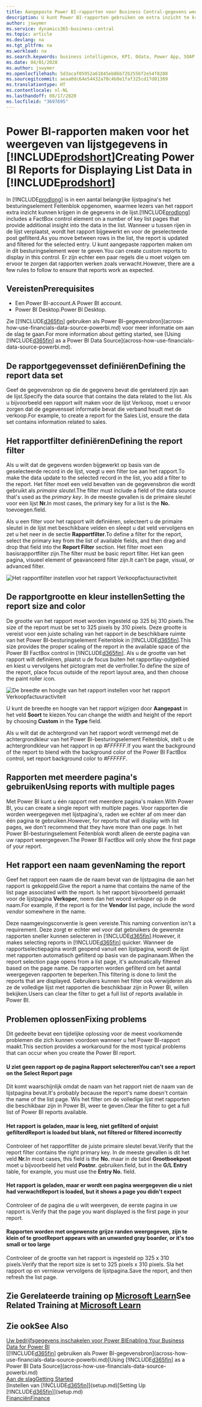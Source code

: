 ```yaml
---
title: Aangepaste Power BI-rapporten voor Business Central-gegevens weergeven | Microsoft Docs
description: U kunt Power BI-rapporten gebruiken om extra inzicht te krijgen in gegevens in lijsten.
author: jswymer
ms.service: dynamics365-business-central
ms.topic: article
ms.devlang: na
ms.tgt_pltfrm: na
ms.workload: na
ms.search.keywords: business intelligence, KPI, Odata, Power App, SOAP, analysis
ms.date: 04/01/2020
ms.author: jswymer
ms.openlocfilehash: 5d3acaf05952a61845eb8bb72b2556f2e54f8208
ms.sourcegitcommit: aeaa0dc64e54432a70c4b0e1faf325cd17d01389
ms.translationtype: HT
ms.contentlocale: nl-NL
ms.lasthandoff: 08/17/2020
ms.locfileid: "3697695"
---
```

# <a name="creating-power-bi-reports-for-displaying-list-data-in-prodshort"></a><span data-ttu-id="d6b7c-103">Power BI-rapporten maken voor het weergeven van lijstgegevens in [!INCLUDE[prodshort](includes/prodshort.md)]</span><span class="sxs-lookup"><span data-stu-id="d6b7c-103">Creating Power BI Reports for Displaying List Data in [!INCLUDE[prodshort](includes/prodshort.md)]</span></span>

<span data-ttu-id="d6b7c-104">In [!INCLUDE[prodlong](includes/prodlong.md)] is in een aantal belangrijke lijstpagina's het besturingselement Feitenblok opgenomen, waarmee lezers van het rapport extra inzicht kunnen krijgen in de gegevens in de lijst.</span><span class="sxs-lookup"><span data-stu-id="d6b7c-104">[!INCLUDE[prodlong](includes/prodlong.md)] includes a FactBox control element on a number of key list pages that provide additional insight into the data in the list.</span></span> <span data-ttu-id="d6b7c-105">Wanneer u tussen rijen in de lijst verplaatst, wordt het rapport bijgewerkt en voor de geselecteerde post gefilterd.</span><span class="sxs-lookup"><span data-stu-id="d6b7c-105">As you move between rows in the list, the report is updated and filtered for the selected entry.</span></span> <span data-ttu-id="d6b7c-106">U kunt aangepaste rapporten maken om in dit besturingselement weer te geven.</span><span class="sxs-lookup"><span data-stu-id="d6b7c-106">You can create custom reports to display in this control.</span></span> <span data-ttu-id="d6b7c-107">Er zijn echter een paar regels die u moet volgen om ervoor te zorgen dat rapporten werken zoals verwacht.</span><span class="sxs-lookup"><span data-stu-id="d6b7c-107">However, there are a few rules to follow to ensure that reports work as expected.</span></span>  

## <a name="prerequisites"></a><span data-ttu-id="d6b7c-108">Vereisten</span><span class="sxs-lookup"><span data-stu-id="d6b7c-108">Prerequisites</span></span>

- <span data-ttu-id="d6b7c-109">Een Power BI-account.</span><span class="sxs-lookup"><span data-stu-id="d6b7c-109">A Power BI account.</span></span>
- <span data-ttu-id="d6b7c-110">Power BI Desktop.</span><span class="sxs-lookup"><span data-stu-id="d6b7c-110">Power BI Desktop.</span></span>

<span data-ttu-id="d6b7c-111">Zie [[!INCLUDE[d365fin](includes/d365fin_md.md)] gebruiken als Power BI-gegevensbron](across-how-use-financials-data-source-powerbi.md) voor meer informatie om aan de slag te gaan.</span><span class="sxs-lookup"><span data-stu-id="d6b7c-111">For more information about getting started, see [Using [!INCLUDE[d365fin](includes/d365fin_md.md)] as a Power BI Data Source](across-how-use-financials-data-source-powerbi.md).</span></span>

## <a name="defining-the-report-data-set"></a><span data-ttu-id="d6b7c-112">De rapportgegevensset definiëren</span><span class="sxs-lookup"><span data-stu-id="d6b7c-112">Defining the report data set</span></span>

<span data-ttu-id="d6b7c-113">Geef de gegevensbron op die de gegevens bevat die gerelateerd zijn aan de lijst.</span><span class="sxs-lookup"><span data-stu-id="d6b7c-113">Specify the data source that contains the data related to the list.</span></span> <span data-ttu-id="d6b7c-114">Als u bijvoorbeeld een rapport wilt maken voor de lijst Verkoop, moet u ervoor zorgen dat de gegevensset informatie bevat die verband houdt met de verkoop.</span><span class="sxs-lookup"><span data-stu-id="d6b7c-114">For example, to create a report for the Sales List, ensure the data set contains information related to sales.</span></span>  

## <a name="defining-the-report-filter"></a><span data-ttu-id="d6b7c-115">Het rapportfilter definiëren</span><span class="sxs-lookup"><span data-stu-id="d6b7c-115">Defining the report filter</span></span>

<span data-ttu-id="d6b7c-116">Als u wilt dat de gegevens worden bijgewerkt op basis van de geselecteerde record in de lijst, voegt u een filter toe aan het rapport.</span><span class="sxs-lookup"><span data-stu-id="d6b7c-116">To make the data update to the selected record in the list, you add a filter to the report.</span></span> <span data-ttu-id="d6b7c-117">Het filter moet een veld bevatten van de gegevensbron die wordt gebruikt als *primaire sleutel*.</span><span class="sxs-lookup"><span data-stu-id="d6b7c-117">The filter must include a field of the data source that's used as the *primary key*.</span></span> <span data-ttu-id="d6b7c-118">In de meeste gevallen is de primaire sleutel voor een lijst **Nr.**</span><span class="sxs-lookup"><span data-stu-id="d6b7c-118">In most cases, the primary key for a list is the **No.**</span></span> <span data-ttu-id="d6b7c-119">toevoegen.</span><span class="sxs-lookup"><span data-stu-id="d6b7c-119">field.</span></span>

<span data-ttu-id="d6b7c-120">Als u een filter voor het rapport wilt definiëren, selecteert u de primaire sleutel in de lijst met beschikbare velden en sleept u dat veld vervolgens en zet u het neer in de sectie **Rapportfilter**.</span><span class="sxs-lookup"><span data-stu-id="d6b7c-120">To define a filter for the report, select the primary key from the list of available fields, and then drag and drop that field into the **Report Filter** section.</span></span> <span data-ttu-id="d6b7c-121">Het filter moet een basisrapportfilter zijn.</span><span class="sxs-lookup"><span data-stu-id="d6b7c-121">The filter must be basic report filter.</span></span> <span data-ttu-id="d6b7c-122">Het kan geen pagina, visueel element of geavanceerd filter zijn.</span><span class="sxs-lookup"><span data-stu-id="d6b7c-122">It can't be page, visual, or advanced filter.</span></span> 

![Het rapportfilter instellen voor het rapport Verkoopfactuuractiviteit](./media/across-how-use-powerbi-reports-factbox/financials-powerbi-report-filter.png)

## <a name="setting-the-report-size-and-color"></a><span data-ttu-id="d6b7c-124">De rapportgrootte en kleur instellen</span><span class="sxs-lookup"><span data-stu-id="d6b7c-124">Setting the report size and color</span></span>

<span data-ttu-id="d6b7c-125">De grootte van het rapport moet worden ingesteld op 325 bij 310 pixels.</span><span class="sxs-lookup"><span data-stu-id="d6b7c-125">The size of the report must be set to 325 pixels by 310 pixels.</span></span> <span data-ttu-id="d6b7c-126">Deze grootte is vereist voor een juiste schaling van het rapport in de beschikbare ruimte van het Power BI-besturingselement Feitenblok in [!INCLUDE[d365fin](includes/d365fin_md.md)].</span><span class="sxs-lookup"><span data-stu-id="d6b7c-126">This size provides the proper scaling of the report in the available space of the Power BI FactBox control in [!INCLUDE[d365fin](includes/d365fin_md.md)].</span></span> <span data-ttu-id="d6b7c-127">Als u de grootte van het rapport wilt definiëren, plaatst u de focus buiten het rapportlay-outgebied en kiest u vervolgens het pictogram met de verfroller.</span><span class="sxs-lookup"><span data-stu-id="d6b7c-127">To define the size of the report, place focus outside of the report layout area, and then choose the paint roller icon.</span></span>

![De breedte en hoogte van het rapport instellen voor het rapport Verkoopfactuuractiviteit](./media/across-how-use-powerbi-reports-factbox/financials-powerbi-report-sizing.png)

<span data-ttu-id="d6b7c-129">U kunt de breedte en hoogte van het rapport wijzigen door **Aangepast** in het veld **Soort** te kiezen.</span><span class="sxs-lookup"><span data-stu-id="d6b7c-129">You can change the width and height of the report by choosing **Custom** in the **Type** field.</span></span>

<span data-ttu-id="d6b7c-130">Als u wilt dat de achtergrond van het rapport wordt vermengd met de achtergrondkleur van het Power BI-besturingselement Feitenblok, stelt u de achtergrondkleur van het rapport in op *#FFFFFF*.</span><span class="sxs-lookup"><span data-stu-id="d6b7c-130">If you want the background of the report to blend with the background color of the Power BI FactBox control, set report background color to *#FFFFFF*.</span></span> 

## <a name="using-reports-with-multiple-pages"></a><span data-ttu-id="d6b7c-131">Rapporten met meerdere pagina's gebruiken</span><span class="sxs-lookup"><span data-stu-id="d6b7c-131">Using reports with multiple pages</span></span>

<span data-ttu-id="d6b7c-132">Met Power BI kunt u één rapport met meerdere pagina's maken.</span><span class="sxs-lookup"><span data-stu-id="d6b7c-132">With Power BI, you can create a single report with multiple pages.</span></span> <span data-ttu-id="d6b7c-133">Voor rapporten die worden weergegeven met lijstpagina's, raden we echter af om meer dan één pagina te gebruiken.</span><span class="sxs-lookup"><span data-stu-id="d6b7c-133">However, for reports that will display with list pages, we don't recommend that they have more than one page.</span></span> <span data-ttu-id="d6b7c-134">In het Power BI-besturingselement Feitenblok wordt alleen de eerste pagina van uw rapport weergegeven.</span><span class="sxs-lookup"><span data-stu-id="d6b7c-134">The Power BI FactBox will only show the first page of your report.</span></span>

## <a name="naming-the-report"></a><span data-ttu-id="d6b7c-135">Het rapport een naam geven</span><span class="sxs-lookup"><span data-stu-id="d6b7c-135">Naming the report</span></span>

<span data-ttu-id="d6b7c-136">Geef het rapport een naam die de naam bevat van de lijstpagina die aan het rapport is gekoppeld.</span><span class="sxs-lookup"><span data-stu-id="d6b7c-136">Give the report a name that contains the name of the list page associated with the report.</span></span> <span data-ttu-id="d6b7c-137">Is het rapport bijvoorbeeld gemaakt voor de lijstpagina **Verkoper**, neem dan het woord *verkoper* op in de naam.</span><span class="sxs-lookup"><span data-stu-id="d6b7c-137">For example, if the report is for the **Vendor** list page, include the word *vendor* somewhere in the name.</span></span>  

<span data-ttu-id="d6b7c-138">Deze naamgevingsconventie is geen vereiste.</span><span class="sxs-lookup"><span data-stu-id="d6b7c-138">This naming convention isn't a requirement.</span></span> <span data-ttu-id="d6b7c-139">Deze zorgt er echter wel voor dat gebruikers de gewenste rapporten sneller kunnen selecteren in [!INCLUDE[d365fin](includes/d365fin_md.md)].</span><span class="sxs-lookup"><span data-stu-id="d6b7c-139">However, it makes selecting reports in [!INCLUDE[d365fin](includes/d365fin_md.md)] quicker.</span></span> <span data-ttu-id="d6b7c-140">Wanneer de rapportselectiepagina wordt geopend vanuit een lijstpagina, wordt de lijst met rapporten automatisch gefilterd op basis van de paginanaam.</span><span class="sxs-lookup"><span data-stu-id="d6b7c-140">When the report selection page opens from a list page, it's automatically filtered based on the page name.</span></span> <span data-ttu-id="d6b7c-141">De rapporten worden gefilterd om het aantal weergegeven rapporten te beperken.</span><span class="sxs-lookup"><span data-stu-id="d6b7c-141">This filtering is done to limit the reports that are displayed.</span></span> <span data-ttu-id="d6b7c-142">Gebruikers kunnen het filter ook verwijderen als ze de volledige lijst met rapporten die beschikbaar zijn in Power BI, willen bekijken.</span><span class="sxs-lookup"><span data-stu-id="d6b7c-142">Users can clear the filter to get a full list of reports available in Power BI.</span></span>  

## <a name="fixing-problems"></a><span data-ttu-id="d6b7c-143">Problemen oplossen</span><span class="sxs-lookup"><span data-stu-id="d6b7c-143">Fixing problems</span></span>

<span data-ttu-id="d6b7c-144">Dit gedeelte bevat een tijdelijke oplossing voor de meest voorkomende problemen die zich kunnen voordoen wanneer u het Power BI-rapport maakt.</span><span class="sxs-lookup"><span data-stu-id="d6b7c-144">This section provides a workaround for the most typical problems that can occur when you create the Power BI report.</span></span>  

#### <a name="you-cant-see-a-report-on-the-select-report-page"></a><span data-ttu-id="d6b7c-145">U ziet geen rapport op de pagina Rapport selecteren</span><span class="sxs-lookup"><span data-stu-id="d6b7c-145">You can't see a report on the Select Report page</span></span>

<span data-ttu-id="d6b7c-146">Dit komt waarschijnlijk omdat de naam van het rapport niet de naam van de lijstpagina bevat.</span><span class="sxs-lookup"><span data-stu-id="d6b7c-146">It's probably because the report's name doesn't contain the name of the list page.</span></span> <span data-ttu-id="d6b7c-147">Wis het filter om de volledige lijst met rapporten die beschikbaar zijn in Power BI, weer te geven.</span><span class="sxs-lookup"><span data-stu-id="d6b7c-147">Clear the filter to get a full list of Power BI reports available.</span></span>  

#### <a name="report-is-loaded-but-blank-not-filtered-or-filtered-incorrectly"></a><span data-ttu-id="d6b7c-148">Het rapport is geladen, maar is leeg, niet gefilterd of onjuist gefilterd</span><span class="sxs-lookup"><span data-stu-id="d6b7c-148">Report is loaded but blank, not filtered or filtered incorrectly</span></span>

<span data-ttu-id="d6b7c-149">Controleer of het rapportfilter de juiste primaire sleutel bevat.</span><span class="sxs-lookup"><span data-stu-id="d6b7c-149">Verify that the report filter contains the right primary key.</span></span> <span data-ttu-id="d6b7c-150">In de meeste gevallen is dit het veld **Nr.**</span><span class="sxs-lookup"><span data-stu-id="d6b7c-150">In most cases, this field is the **No.**</span></span> <span data-ttu-id="d6b7c-151">maar in de tabel **Grootboekpost** moet u bijvoorbeeld het veld **Postnr.** gebruiken.</span><span class="sxs-lookup"><span data-stu-id="d6b7c-151">field, but in the **G/L Entry** table, for example, you must use the **Entry No.** field.</span></span>

#### <a name="report-is-loaded-but-it-shows-a-page-you-didnt-expect"></a><span data-ttu-id="d6b7c-152">Het rapport is geladen, maar er wordt een pagina weergegeven die u niet had verwacht</span><span class="sxs-lookup"><span data-stu-id="d6b7c-152">Report is loaded, but it shows a page you didn't expect</span></span>

<span data-ttu-id="d6b7c-153">Controleer of de pagina die u wilt weergeven, de eerste pagina in uw rapport is.</span><span class="sxs-lookup"><span data-stu-id="d6b7c-153">Verify that the page you want displayed is the first page in your report.</span></span>  

#### <a name="report-appears-with-an-unwanted-gray-boarder-or-its-too-small-or-too-large"></a><span data-ttu-id="d6b7c-154">Rapporten worden met ongewenste grijze randen weergegeven, zijn te klein of te groot</span><span class="sxs-lookup"><span data-stu-id="d6b7c-154">Report appears with an unwanted gray boarder, or it's too small or too large</span></span>

<span data-ttu-id="d6b7c-155">Controleer of de grootte van het rapport is ingesteld op 325 x 310 pixels.</span><span class="sxs-lookup"><span data-stu-id="d6b7c-155">Verify that the report size is set to 325 pixels x 310 pixels.</span></span> <span data-ttu-id="d6b7c-156">Sla het rapport op en vernieuw vervolgens de lijstpagina.</span><span class="sxs-lookup"><span data-stu-id="d6b7c-156">Save the report, and then refresh the list page.</span></span>  

## <a name="see-related-training-at-microsoft-learn"></a><span data-ttu-id="d6b7c-157">Zie Gerelateerde training op [Microsoft Learn](/learn/modules/configure-powerbi-excel-dynamics-365-business-central/index)</span><span class="sxs-lookup"><span data-stu-id="d6b7c-157">See Related Training at [Microsoft Learn](/learn/modules/configure-powerbi-excel-dynamics-365-business-central/index)</span></span>

## <a name="see-also"></a><span data-ttu-id="d6b7c-158">Zie ook</span><span class="sxs-lookup"><span data-stu-id="d6b7c-158">See Also</span></span>

[<span data-ttu-id="d6b7c-159">Uw bedrijfsgegevens inschakelen voor Power BI</span><span class="sxs-lookup"><span data-stu-id="d6b7c-159">Enabling Your Business Data for Power BI</span></span>](admin-powerbi.md)  
<span data-ttu-id="d6b7c-160">[[!INCLUDE[d365fin](includes/d365fin_md.md)] gebruiken als Power BI-gegevensbron](across-how-use-financials-data-source-powerbi.md)</span><span class="sxs-lookup"><span data-stu-id="d6b7c-160">[Using [!INCLUDE[d365fin](includes/d365fin_md.md)] as a Power BI Data Source](across-how-use-financials-data-source-powerbi.md)</span></span>  
[<span data-ttu-id="d6b7c-161">Aan de slag</span><span class="sxs-lookup"><span data-stu-id="d6b7c-161">Getting Started</span></span>](product-get-started.md)  
<span data-ttu-id="d6b7c-162">[Instellen van [!INCLUDE[d365fin](includes/d365fin_md.md)]](setup.md)</span><span class="sxs-lookup"><span data-stu-id="d6b7c-162">[Setting Up [!INCLUDE[d365fin](includes/d365fin_md.md)]](setup.md)</span></span>  
[<span data-ttu-id="d6b7c-163">Financiën</span><span class="sxs-lookup"><span data-stu-id="d6b7c-163">Finance</span></span>](finance.md)  
